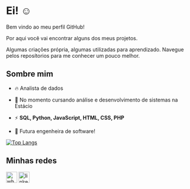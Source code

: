 <h1 align="left">Ei! ☺️</h1>


Bem vindo ao meu perfil GitHub!

Por aqui você vai encontrar alguns dos meus projetos.

Algumas criações própria, algumas utilizadas para aprendizado.
Navegue pelos reposítorios para me conhecer um pouco melhor. 

## Sombre mim

- 🔥 Analista de dados

- 🔭 No momento cursando análise e desenvolvimento de sistemas na Estácio

- ⚡ **SQL, Python, JavaScript, HTML, CSS, PHP**

- 👀 Futura engenheira de software!


[![Top Langs](https://github-readme-stats.vercel.app/api/top-langs/?username=manuferreira2&&layout=compact&langs_count=8&theme=blueberry)](https://github.com/anuraghazra/github-readme-stats)

<h2 align="left">Minhas redes</h2>

[<img src='https://img.shields.io/badge/WhatsApp-25D366?style=for-the-badge&logo=whatsapp&logoColor=white' alt='whatsapp' height='30'>](https://wa.me/553191105365) [<img src='https://img.shields.io/badge/LinkedIn-0077B5?style=for-the-badge&logo=linkedin&logoColor=white' alt='linkedin' height='30'>](https://www.linkedin.com/in/emanuelle-ferreira-936218243/)




